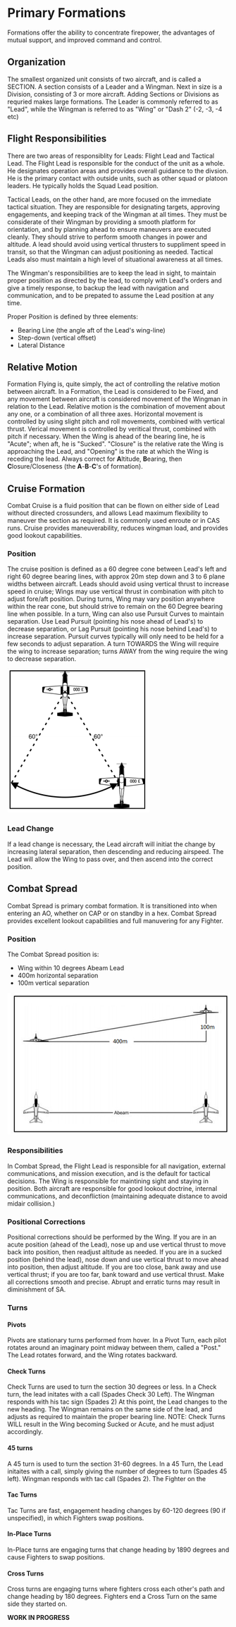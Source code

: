 # Primary Formations
Formations offer the ability to concentrate firepower, the advantages of mutual support, and improved command and control.

## Organization
The smallest organized unit consists of two aircraft, and is called a SECTION.
A section consists of a Leader and a Wingman.
Next in size is a Division, consisting of 3 or more aircraft.
Adding Sections or Divisions as requried makes large formations.
The Leader is commonly referred to as "Lead", while the Wingman is referred to as "Wing" or "Dash 2" (-2, -3, -4 etc)

## Flight Responsibilities
There are two areas of responsiblity for Leads: Flight Lead and Tactical Lead.
The Flight Lead is responsible for the conduct of the unit as a whole.
He designates operation areas and provides overall guidance to the divsion.
He is the primary contact with outside units, such as other squad or platoon leaders.
He typically holds the Squad Lead position.

Tactical Leads, on the other hand, are more focused on the immediate tactical situation.
They are responsible for designating targets, approving engagements, and keeping track of the Wingman at all times.
They must be considerate of their Wingman by providing a smooth platform for orientation, and by planning ahead to ensure maneuvers are executed cleanly.
They should strive to perform smooth changes in power and altitude.
A lead should avoid using vertical thrusters to suppliment speed in transit, so that the Wingman can adjust positioning as needed.
Tactical Leads also must maintain a high level of situational awareness at all times.

The Wingman's responsibilities are to keep the lead in sight, to maintain proper posiition as directed by the lead, to comply with Lead's orders and give a timely response, to backup the lead with navigation and communication, and to be prepated to assume the Lead position at any time.

Proper Position is defined by three elements:
- Bearing Line (the angle aft of the Lead's wing-line)
- Step-down (vertical offset)
- Lateral Distance

## Relative Motion
Formation Flying is, quite simply, the act of controlling the relative motion between aircraft.
In a Formation, the Lead is considered to be Fixed, and any movement between aircraft is considered movement of the Wingman in relation to the Lead.
Relative motion is the combination of movement about any one, or a combination of all three axes.
Horizontal movement is controlled by using slight pitch and roll movements, combined with vertical thrust.
Verical movement is controlled by veritical thrust, combined with pitch if necessary.
When the Wing is ahead of the bearing line, he is "Acute"; when aft, he is "Sucked".
"Closure" is the relative rate the Wing is approaching the Lead, and "Opening" is the rate at which the Wing is receding the lead.
Always correct for **A**ltitude, **B**earing, then **C**losure/Closeness (the **A**-**B**-**C**'s of formation).

## Cruise Formation
Combat Cruise is a fluid position that can be flown on either side of Lead without directed crossunders, and allows Lead maximum flexibility to maneuver the section as required. 
It is commonly used enroute or in CAS runs.
Cruise provides maneuverability, reduces wingman load, and provides good lookout capabilities.

### Position
The cruise position is defined as a 60 degree cone between Lead's left and right 60 degree bearing lines, with approx 20m step down and 3 to 6 plane widths between aircraft.
Leads should avoid using vertical thrust to increase speed in cruise; Wings may use vertical thrust in combination with pitch to adjust fore/aft position.
During turns, Wing may vary position anywhere within the rear cone, but should strive to remain on the 60 Degree bearing line when possible.
In a turn, Wing can also use Pursuit Curves to maintain separation.
Use Lead Pursuit (pointing his nose ahead of Lead's) to decrease separation, or Lag Pursuit (pointing his nose behind Lead's) to increase separation.
Pursuit curves typically will only need to be held for a few seconds to adjust separation.
A turn TOWARDS the Wing will require the wing to increase separation; turns AWAY from the wing require the wing to decrease separation.

![Combat Cruise][cruise]

### Lead Change
If a lead change is necessary, the Lead aircraft will initiat the change by increasing lateral separation, then descending and reducing airspeed. The Lead will allow the Wing to pass over, and then ascend into the correct position.
 

## Combat Spread
Combat Spread is primary combat formation.
It is transitioned into when entering an AO, whether on CAP or on standby in a hex.
Combat Spread provides excellent lookout capabilities and full manuvering for any Fighter.

### Position
The Combat Spread position is:
- Wing within 10 degrees Abeam Lead
- 400m horizontal separation
- 100m vertical separation


![Combat Spread][spread]


### Responsibilities
In Combat Spread, the Flight Lead is responsible for all navigation, external communications, and mission execution, and is the default for tactical decisions.
The Wing is responsible for maintining sight and staying in position.
Both aircraft are responsible for good lookout doctrine, internal communications, and deconfliction (maintaining adequate distance to avoid midair collision.)

### Positional Corrections
Positional corrections should be performed by the Wing.
If you are in an acute position (ahead of the Lead), nose up and use vertical thrust to move back into position, then readjust altitude as needed.
If you are in a sucked position (behind the lead), nose down and use vertical thrust to move ahead into position, then adjust altitude. 
If you are too close, bank away and use vertical thrust; if you are too far, bank toward and use vertical thrust.
Make all corrections smooth and precise. Abrupt and erratic turns may result in diminishment of SA.

### Turns
#### Pivots
Pivots are stationary turns performed from hover.
In a Pivot Turn, each pilot rotates around an imaginary point midway between them, called a "Post."
The Lead rotates forward, and the Wing rotates backward.

#### Check Turns
Check Turns are used to turn the section 30 degrees or less.
In a Check turn, the lead initates with a call (Spades Check 30 Left).
The Wingman responds with his tac sign (Spades 2)
At this point, the Lead changes to the new heading. The Wingman remains on the same side of the lead, and adjusts as required to maintain the proper bearing line.
NOTE: Check Turns WILL result in the Wing becoming Sucked or Acute, and he must adjust accordingly.

#### 45 turns
A 45 turn is used to turn the section 31-60 degrees.
In a 45 Turn, the Lead initaites with a call, simply giving the number of degrees to turn (Spades 45 left).
Wingman responds with tac call (Spades 2).
The Fighter on the 

#### Tac Turns
Tac Turns are fast, engagement heading changes by 60-120 degrees (90 if unspecified), in which Fighters swap positions.

#### In-Place Turns
In-Place turns are engaging turns that change heading by 1890 degrees and cause Fighters to swap positions.

#### Cross Turns
Cross turns are engaging turns where fighters cross each other's path and change heading by 180 degrees.
Fighters end a Cross Turn on the same side they started on.

**WORK IN PROGRESS**

[cruise]: /images/Cruise.png
[spread]: /images/spread.png
